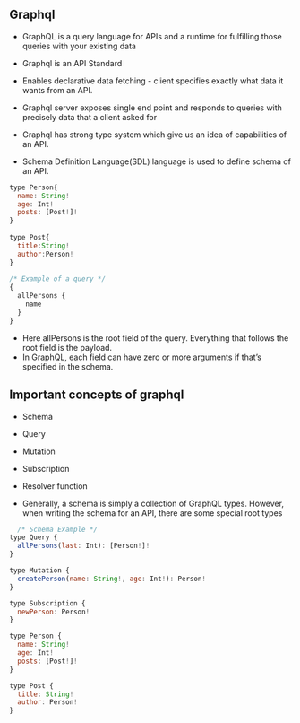 ## Graphql

- GraphQL is a query language for APIs and a runtime for fulfilling those queries with your existing data
- Graphql is an API Standard
- Enables declarative data fetching - client specifies exactly what data it wants from an API.
- Graphql server exposes single end point and responds to queries with precisely data that a client asked for

- Graphql has strong type system which give us an idea of capabilities of an API.
- Schema Definition Language(SDL) language is used to define schema of an API.
``` javascript
type Person{
  name: String!
  age: Int!
  posts: [Post!]!
}
  
type Post{
  title:String!
  author:Person!
}
     
/* Example of a query */          
{
  allPersons {
    name
  }
}
```
- Here allPersons is the root field of the query. Everything that follows the root field is the payload.
- In GraphQL, each field can have zero or more arguments if that’s specified in the schema.

## Important concepts of graphql

- Schema
- Query
- Mutation
- Subscription
- Resolver function

- Generally, a schema is simply a collection of GraphQL types. However, when writing the schema for an API, there are some special root types


```js
  /* Schema Example */
type Query {
  allPersons(last: Int): [Person!]!
}

type Mutation {
  createPerson(name: String!, age: Int!): Person!
}

type Subscription {
  newPerson: Person!
}

type Person {
  name: String!
  age: Int!
  posts: [Post!]!
}

type Post {
  title: String!
  author: Person!
}
```
<!--stackedit_data:
eyJoaXN0b3J5IjpbLTEwNjM5NDQ1NzNdfQ==
-->